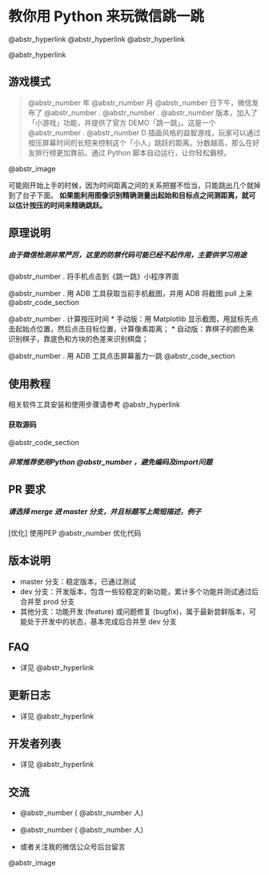 # 教你用 Python 来玩微信跳一跳

@abstr_hyperlink @abstr_hyperlink @abstr_hyperlink 

@abstr_hyperlink 

## 游戏模式

> @abstr_number 年 @abstr_number 月 @abstr_number 日下午，微信发布了 @abstr_number . @abstr_number . @abstr_number 版本，加入了「小游戏」功能，并提供了官方 DEMO「跳一跳」。这是一个 @abstr_number . @abstr_number D 插画风格的益智游戏，玩家可以通过按压屏幕时间的长短来控制这个「小人」跳跃的距离。分数越高，那么在好友排行榜更加靠前。通过 Python 脚本自动运行，让你轻松霸榜。

@abstr_image 

可能刚开始上手的时候，因为时间距离之间的关系把握不恰当，只能跳出几个就掉到了台子下面。 **如果能利用图像识别精确测量出起始和目标点之间测距离，就可以估计按压的时间来精确跳跃。**

## 原理说明

##### 由于微信检测非常严厉，这里的防禁代码可能已经不起作用，主要供学习用途

@abstr_number . 将手机点击到《跳一跳》小程序界面

@abstr_number . 用 ADB 工具获取当前手机截图，并用 ADB 将截图 pull 上来 @abstr_code_section 

@abstr_number . 计算按压时间 * 手动版：用 Matplotlib 显示截图，用鼠标先点击起始点位置，然后点击目标位置，计算像素距离； * 自动版：靠棋子的颜色来识别棋子，靠底色和方块的色差来识别棋盘；

@abstr_number . 用 ADB 工具点击屏幕蓄力一跳 @abstr_code_section 

## 使用教程

相关软件工具安装和使用步骤请参考 @abstr_hyperlink 

#### 获取源码

@abstr_code_section 

##### 非常推荐使用Python @abstr_number ，避免编码及import问题

## PR 要求

##### 请选择 merge 进 master 分支，并且标题写上简短描述，例子

[优化] 使用PEP @abstr_number 优化代码

## 版本说明

  * master 分支：稳定版本，已通过测试
  * dev 分支：开发版本，包含一些较稳定的新功能，累计多个功能并测试通过后合并至 prod 分支
  * 其他分支：功能开发 (feature) 或问题修复 (bugfix)，属于最新尝鲜版本，可能处于开发中的状态，基本完成后合并至 dev 分支



## FAQ

  * 详见 @abstr_hyperlink 



## 更新日志

  * 详见 @abstr_hyperlink 



## 开发者列表

  * 详见 @abstr_hyperlink 



## 交流

  * @abstr_number ( @abstr_number 人)
  * @abstr_number ( @abstr_number 人)

  * 或者关注我的微信公众号后台留言




@abstr_image 

